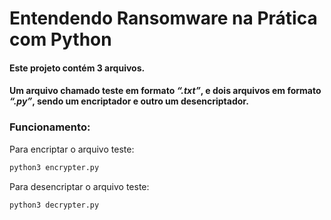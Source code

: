 # Entendendo Ransomware na Prática com Python


#### Este projeto contém 3 arquivos.
#### Um arquivo chamado teste em formato *“.txt”*, e dois arquivos em formato *“.py”*, sendo um encriptador e outro um desencriptador.

### Funcionamento:

Para encriptar o arquivo teste:

``` python
python3 encrypter.py
``` 
Para desencriptar o arquivo teste:
```python
python3 decrypter.py
```


